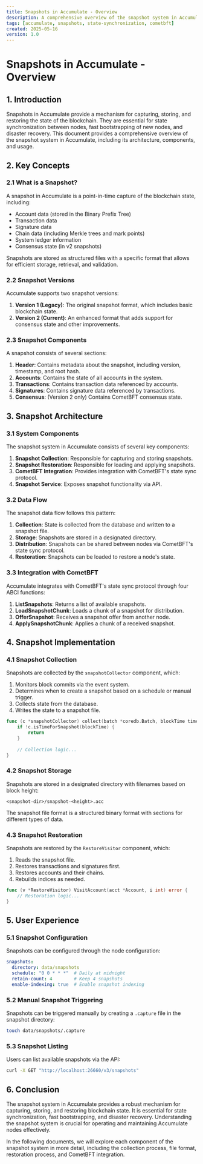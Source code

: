 ```yaml
---
title: Snapshots in Accumulate - Overview
description: A comprehensive overview of the snapshot system in Accumulate
tags: [accumulate, snapshots, state-synchronization, cometbft]
created: 2025-05-16
version: 1.0
---
```


# Snapshots in Accumulate - Overview

## 1. Introduction

Snapshots in Accumulate provide a mechanism for capturing, storing, and restoring the state of the blockchain. They are essential for state synchronization between nodes, fast bootstrapping of new nodes, and disaster recovery. This document provides a comprehensive overview of the snapshot system in Accumulate, including its architecture, components, and usage.

## 2. Key Concepts

### 2.1 What is a Snapshot?

A snapshot in Accumulate is a point-in-time capture of the blockchain state, including:

- Account data (stored in the Binary Prefix Tree)
- Transaction data
- Signature data
- Chain data (including Merkle trees and mark points)
- System ledger information
- Consensus state (in v2 snapshots)

Snapshots are stored as structured files with a specific format that allows for efficient storage, retrieval, and validation.

### 2.2 Snapshot Versions

Accumulate supports two snapshot versions:

1. **Version 1 (Legacy)**: The original snapshot format, which includes basic blockchain state.
2. **Version 2 (Current)**: An enhanced format that adds support for consensus state and other improvements.

### 2.3 Snapshot Components

A snapshot consists of several sections:

1. **Header**: Contains metadata about the snapshot, including version, timestamp, and root hash.
2. **Accounts**: Contains the state of all accounts in the system.
3. **Transactions**: Contains transaction data referenced by accounts.
4. **Signatures**: Contains signature data referenced by transactions.
5. **Consensus**: (Version 2 only) Contains CometBFT consensus state.

## 3. Snapshot Architecture

### 3.1 System Components

The snapshot system in Accumulate consists of several key components:

1. **Snapshot Collection**: Responsible for capturing and storing snapshots.
2. **Snapshot Restoration**: Responsible for loading and applying snapshots.
3. **CometBFT Integration**: Provides integration with CometBFT's state sync protocol.
4. **Snapshot Service**: Exposes snapshot functionality via API.

### 3.2 Data Flow

The snapshot data flow follows this pattern:

1. **Collection**: State is collected from the database and written to a snapshot file.
2. **Storage**: Snapshots are stored in a designated directory.
3. **Distribution**: Snapshots can be shared between nodes via CometBFT's state sync protocol.
4. **Restoration**: Snapshots can be loaded to restore a node's state.

### 3.3 Integration with CometBFT

Accumulate integrates with CometBFT's state sync protocol through four ABCI functions:

1. **ListSnapshots**: Returns a list of available snapshots.
2. **LoadSnapshotChunk**: Loads a chunk of a snapshot for distribution.
3. **OfferSnapshot**: Receives a snapshot offer from another node.
4. **ApplySnapshotChunk**: Applies a chunk of a received snapshot.

## 4. Snapshot Implementation

### 4.1 Snapshot Collection

Snapshots are collected by the `snapshotCollector` component, which:

1. Monitors block commits via the event system.
2. Determines when to create a snapshot based on a schedule or manual trigger.
3. Collects state from the database.
4. Writes the state to a snapshot file.

```go
func (c *snapshotCollector) collect(batch *coredb.Batch, blockTime time.Time, majorBlock, minorBlock uint64) {
    if !c.isTimeForSnapshot(blockTime) {
        return
    }
    
    // Collection logic...
}
```

### 4.2 Snapshot Storage

Snapshots are stored in a designated directory with filenames based on block height:

```
<snapshot-dir>/snapshot-<height>.acc
```

The snapshot file format is a structured binary format with sections for different types of data.

### 4.3 Snapshot Restoration

Snapshots are restored by the `RestoreVisitor` component, which:

1. Reads the snapshot file.
2. Restores transactions and signatures first.
3. Restores accounts and their chains.
4. Rebuilds indices as needed.

```go
func (v *RestoreVisitor) VisitAccount(acct *Account, i int) error {
    // Restoration logic...
}
```

## 5. User Experience

### 5.1 Snapshot Configuration

Snapshots can be configured through the node configuration:

```yaml
snapshots:
  directory: data/snapshots
  schedule: "0 0 * * *"  # Daily at midnight
  retain-count: 4        # Keep 4 snapshots
  enable-indexing: true  # Enable snapshot indexing
```

### 5.2 Manual Snapshot Triggering

Snapshots can be triggered manually by creating a `.capture` file in the snapshot directory:

```bash
touch data/snapshots/.capture
```

### 5.3 Snapshot Listing

Users can list available snapshots via the API:

```bash
curl -X GET "http://localhost:26660/v3/snapshots"
```

## 6. Conclusion

The snapshot system in Accumulate provides a robust mechanism for capturing, storing, and restoring blockchain state. It is essential for state synchronization, fast bootstrapping, and disaster recovery. Understanding the snapshot system is crucial for operating and maintaining Accumulate nodes effectively.

In the following documents, we will explore each component of the snapshot system in more detail, including the collection process, file format, restoration process, and CometBFT integration.
